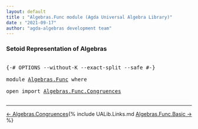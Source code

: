 ```yaml
---
layout: default
title : "Algebras.Func module (Agda Universal Algebra Library)"
date : "2021-09-17"
author: "agda-algebras development team"
---
```


### <a id="setoid-representation-of-algebras">Setoid Representation of Algebras</a>

<pre class="Agda">

<a id="250" class="Symbol">{-#</a> <a id="254" class="Keyword">OPTIONS</a> <a id="262" class="Pragma">--without-K</a> <a id="274" class="Pragma">--exact-split</a> <a id="288" class="Pragma">--safe</a> <a id="295" class="Symbol">#-}</a>

<a id="300" class="Keyword">module</a> <a id="307" href="Algebras.Func.html" class="Module">Algebras.Func</a> <a id="321" class="Keyword">where</a>

<a id="328" class="Keyword">open</a> <a id="333" class="Keyword">import</a> <a id="340" href="Algebras.Func.Congruences.html" class="Module">Algebras.Func.Congruences</a>

</pre>

--------------------------------

<span style="float:left;">[← Algebras.Congruences](Algebras.Congruences.html)</span>
<span style="float:right;">[Algebras.Func.Basic →](Algebras.Func.Basic.html)</span>

{% include UALib.Links.md %}
